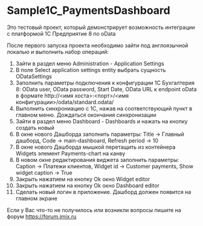 # Sample1C_PaymentsDashboard
Это тестовый проект, который демонстрирует возможность интеграции с платформой 1С Предприятие 8 по oData

После первого запуска проекта необходимо зайти под англоязычной локалью и выполнить набор операций:
1. Зайти в раздел меню Administration - Application Settings
2. В поле Select application settings entity выбрать сущность ODataSettings
3. Заполнить параметры подключения к конфигурации 1С Бухгалтерия 8: OData user, OData password, Start Date, OData URL к endpoint oData в формате http://<имя хоста>:<порт>/<имя конфигурации>/odata/standard.odata/
4. Выполнить синхрониацию с 1С, нажав на соответствующий пункт в главном меню. Дождаться окончания синхронизации
5. Зайти в раздел меню Dashboard - Dashboards и нажать на кнопку создать новый
6. В окне нового Дашборда заполнить параметры: Title -> Главный дашборд, Code -> main-dashboard, Refresh period -> 10
7. В окне нового Дашборда мышкой перетащить из контейнера Widgets элемент Payments-chart на канву
8. В новом окне редактирования виджета заполнить параметры: Caption -> Платежи клиентов, Widget id -> Customer payments, Show widget caption -> True
9. Закрыть нажатием на кнопку Ok окно Widget editor
10. Закрыть нажатием на кнопку Ok окно Dashboard editor
11. Сделать новый логин в приложение. Дашборд должен появится на главном экране

Если у Вас что-то не получилось или возникли вопросы пишите на форум https://forum.jmix.ru
